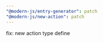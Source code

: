 ```yaml
---
"@modern-js/entry-generator": patch
"@modern-js/new-action": patch
---
```


fix: new action type define
